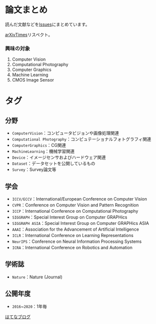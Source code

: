 # 論文まとめ
読んだ文献などを[Issues](https://github.com/tkuri/papers/issues)にまとめています。

[arXivTimes](https://github.com/arXivTimes/arXivTimes)リスペクト。

### 興味の対象
1. Computer Vision
2. Computational Photography
3. Computer Graphics
4. Machine Learning
5. CMOS Image Sensor 

# タグ
## 分野
- `ComputerVision`：コンピュータビジョンや画像処理関連
- `Computational Photography`：コンピュテーショナルフォトグラフィ関連
- `ComputerGraphics`：CG関連
- `MachineLearning`：機械学習関連
- `Device`：イメージセンサおよびハードウェア関連
- `Dataset`：データセットを公開しているもの
- `Survey`：Survey論文等

## 学会
- `ICCV/ECCV`：International/European Conference on Computer Vision
- `CVPR`：Conference on Computer Vision and Pattern Recognition
- `ICCP`：International Conference on Computational Photography
- `SIGGRAPH`：Special Interest Group on Computer GRAPHics
- `SIGGRAPH ASIA`：Special Interest Group on Computer GRAPHics ASIA
- `AAAI`：Association for the Advancement of Artificial Intelligence
- `ICLR`：International Conference on Learning Representations
- `NeurIPS`：Conference on Neural Information Processing Systems
- `ICRA`：International Conference on Robotics and Automation

## 学術誌
- `Nature`：Nature (Journal)

## 公開年度
- `2016`~`2020`：1年毎

[はてなブログ](https://klb.hatenablog.com/entry/portal)
